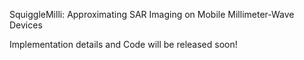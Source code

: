 SquiggleMilli: Approximating SAR Imaging on Mobile
Millimeter-Wave Devices

Implementation details and Code will be released soon!
